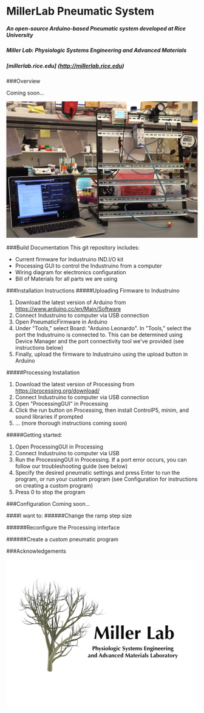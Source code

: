 # MillerLab Pneumatic System

##### An open-source Arduino-based Pneumatic system developed at Rice University
##### Miller Lab: Physiologic Systems Engineering and Advanced Materials
##### [millerlab.rice.edu] (http://millerlab.rice.edu)

###Overview

 Coming soon...


![photo of pneumatics setup](PicsVids/OpenSourcePneumaticSystem.jpg)

###Build Documentation
This git repository includes:
- Current firmware for Industruino IND.I/O kit
- Processing GUI to control the Industruino from a computer
- Wiring diagram for electronics configuration
- Bill of Materials for all parts we are using

###Installation Instructions
#####Uploading Firmware to Industruino
1. Download the latest version of Arduino from https://www.arduino.cc/en/Main/Software
2. Connect Industruino to computer via USB connection
3. Open PneumaticFirmware in Arduino
4. Under "Tools," select Board: "Arduino Leonardo". In "Tools," select the port the Industruino is connected to.
This can be determined using Device Manager and the port connectivity tool we've provided (see instructions below)
5. Finally, upload the firmware to Industruino using the upload button in Arduino

#####Processing Installation
1. Download the latest version of Processing from https://processing.org/download/
2. Connect Industruino to computer via USB connection
3. Open "ProcessingGUI" in Processing
4. Click the run button on Processing, then install ControlP5, minim, and sound libraries if prompted
5. ... (more thorough instructions coming soon)

#####Getting started:
1. Open ProcessingGUI in Processing
2. Connect Industruino to computer via USB
3. Run the ProcessingGUI in Processing. If a port error occurs, you can follow our troubleshooting guide (see below)
4. Specify the desired pneumatic settings and press Enter to run the program, or run your custom program (see Configuration for instructions on creating a custom program)
5. Press 0 to stop the program

###Configuration
 Coming soon...

####I want to:
######Change the ramp step size

######Reconfigure the Processing interface

######Create a custom pneumatic program


###Acknowledgements

![MillerLab logo](MillerLab_logo.jpg)
